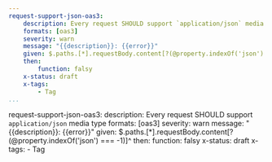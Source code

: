 ```yaml
---
request-support-json-oas3:
    description: Every request SHOULD support `application/json` media type
    formats: [oas3]
    severity: warn
    message: "{{description}}: {{error}}"
    given: $.paths.[*].requestBody.content[?(@property.indexOf('json') === -1)]^
    then:
        function: falsy
    x-status: draft
    x-tags:
        - Tag            
...
```

request-support-json-oas3:
    description: Every request SHOULD support `application/json` media type
    formats: [oas3]
    severity: warn
    message: "{{description}}: {{error}}"
    given: $.paths.[*].requestBody.content[?(@property.indexOf('json') === -1)]^
    then:
        function: falsy
    x-status: draft
    x-tags:
        - Tag                    